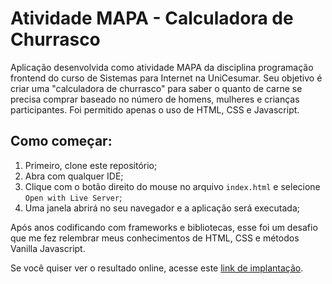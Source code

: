# Atividade MAPA - Calculadora de Churrasco

Aplicação desenvolvida como atividade MAPA da disciplina programação frontend do curso de Sistemas para Internet na UniCesumar. Seu objetivo é criar uma "calculadora de churrasco" para saber o quanto de carne se precisa comprar baseado no número de homens, mulheres e crianças participantes. Foi permitido apenas o uso de HTML, CSS e Javascript.

## Como começar:

1. Primeiro, clone este repositório;
2. Abra com qualquer IDE;
3. Clique com o botão direito do mouse no arquivo `index.html` e selecione `Open with Live Server`;
4. Uma janela abrirá no seu navegador e a aplicação será executada;

Após anos codificando com frameworks e bibliotecas, esse foi um desafio que me fez relembrar meus conhecimentos de HTML, CSS e métodos Vanilla Javascript.

Se você quiser ver o resultado online, acesse este [link de implantação]().
